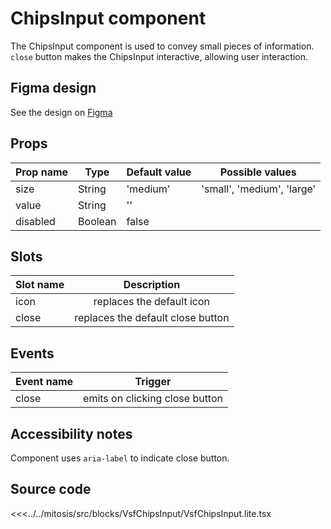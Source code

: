 # ChipsInput component

The ChipsInput component is used to convey small pieces of information. `close` button makes the ChipsInput interactive, allowing user interaction.

<PlaygroundWrapper component="ChipsInput"/>

## Figma design

See the design on [Figma]()

## Props

| Prop name   | Type    | Default value | Possible values                        |
| ----------- | ------- | ------------- | -------------------------------------- |
| size        | String  | 'medium'      | 'small', 'medium', 'large'             |
| value       | String  | ''            |                    |
| disabled    | Boolean | false         |                    |

## Slots

| Slot name |            Description            |
| --------- | :-------------------------------: |
| icon      |     replaces the default icon     |
| close     | replaces the default close button |

## Events

| Event name |            Trigger             |
| ---------- | :----------------------------: |
| close      | emits on clicking close button |

## Accessibility notes

Component uses `aria-label` to indicate close button.

## Source code

<<<../../mitosis/src/blocks/VsfChipsInput/VsfChipsInput.lite.tsx
